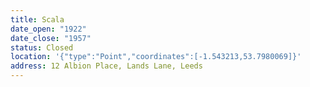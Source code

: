 ```yaml
---
title: Scala
date_open: "1922"
date_close: "1957"
status: Closed
location: '{"type":"Point","coordinates":[-1.543213,53.7980069]}'
address: 12 Albion Place, Lands Lane, Leeds
---
```

